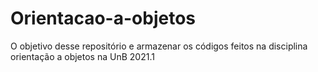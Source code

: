 # Orientacao-a-objetos
O objetivo desse repositório e armazenar os códigos feitos na disciplina orientação a objetos na UnB 2021.1
